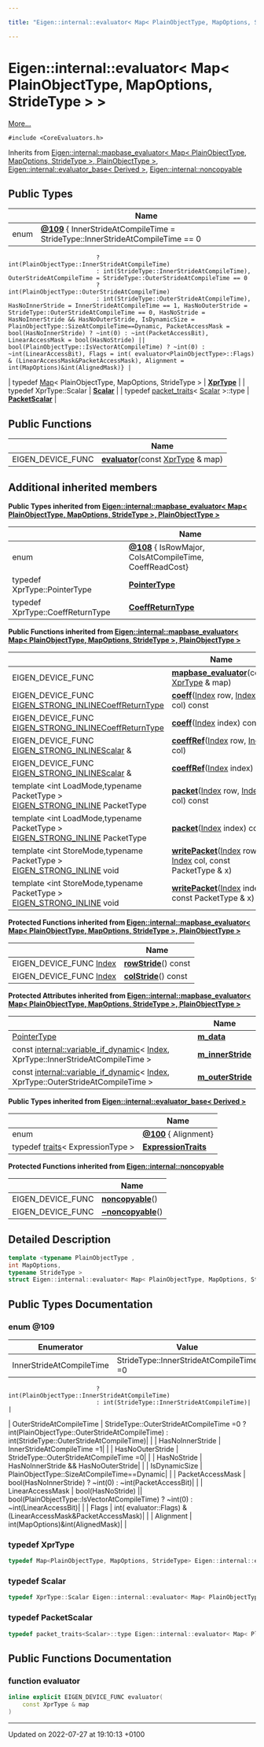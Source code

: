 ```yaml
---

title: "Eigen::internal::evaluator< Map< PlainObjectType, MapOptions, StrideType > >"

---
```


# Eigen::internal::evaluator< Map< PlainObjectType, MapOptions, StrideType > >



 [More...](#detailed-description)


`#include <CoreEvaluators.h>`

Inherits from [Eigen::internal::mapbase_evaluator< Map< PlainObjectType, MapOptions, StrideType >, PlainObjectType >](http://example.org/classes/structeigen_1_1internal_1_1mapbase__evaluator/), [Eigen::internal::evaluator_base< Derived >](http://example.org/classes/structeigen_1_1internal_1_1evaluator__base/), [Eigen::internal::noncopyable](http://example.org/classes/classeigen_1_1internal_1_1noncopyable/)

## Public Types

|                | Name           |
| -------------- | -------------- |
| enum| **[@109](http://example.org/classes/structeigen_1_1internal_1_1evaluator_3_01map_3_01plainobjecttype_00_01mapoptions_00_01stridetype_01_4_01_4/#enum-@109)** { InnerStrideAtCompileTime = StrideType::InnerStrideAtCompileTime == 0
                             ? int(PlainObjectType::InnerStrideAtCompileTime)
                             : int(StrideType::InnerStrideAtCompileTime), OuterStrideAtCompileTime = StrideType::OuterStrideAtCompileTime == 0
                             ? int(PlainObjectType::OuterStrideAtCompileTime)
                             : int(StrideType::OuterStrideAtCompileTime), HasNoInnerStride = InnerStrideAtCompileTime == 1, HasNoOuterStride = StrideType::OuterStrideAtCompileTime == 0, HasNoStride = HasNoInnerStride && HasNoOuterStride, IsDynamicSize = PlainObjectType::SizeAtCompileTime==Dynamic, PacketAccessMask = bool(HasNoInnerStride) ? ~int(0) : ~int(PacketAccessBit), LinearAccessMask = bool(HasNoStride) || bool(PlainObjectType::IsVectorAtCompileTime) ? ~int(0) : ~int(LinearAccessBit), Flags = int( evaluator<PlainObjectType>::Flags) & (LinearAccessMask&PacketAccessMask), Alignment = int(MapOptions)&int(AlignedMask)} |
| typedef <a href="http://example.org/classes/classeigen_1_1map/">Map</a>< PlainObjectType, MapOptions, StrideType > | **[XprType](http://example.org/classes/structeigen_1_1internal_1_1evaluator_3_01map_3_01plainobjecttype_00_01mapoptions_00_01stridetype_01_4_01_4/#typedef-xprtype)**  |
| typedef XprType::Scalar | **[Scalar](http://example.org/classes/structeigen_1_1internal_1_1evaluator_3_01map_3_01plainobjecttype_00_01mapoptions_00_01stridetype_01_4_01_4/#typedef-scalar)**  |
| typedef <a href="http://example.org/classes/structeigen_1_1internal_1_1packet__traits/">packet_traits</a>< <a href="http://example.org/classes/structeigen_1_1internal_1_1evaluator_3_01map_3_01plainobjecttype_00_01mapoptions_00_01stridetype_01_4_01_4/#typedef-scalar">Scalar</a> >::type | **[PacketScalar](http://example.org/classes/structeigen_1_1internal_1_1evaluator_3_01map_3_01plainobjecttype_00_01mapoptions_00_01stridetype_01_4_01_4/#typedef-packetscalar)**  |

## Public Functions

|                | Name           |
| -------------- | -------------- |
| EIGEN_DEVICE_FUNC | **[evaluator](http://example.org/classes/structeigen_1_1internal_1_1evaluator_3_01map_3_01plainobjecttype_00_01mapoptions_00_01stridetype_01_4_01_4/#function-evaluator)**(const <a href="http://example.org/classes/structeigen_1_1internal_1_1evaluator_3_01map_3_01plainobjecttype_00_01mapoptions_00_01stridetype_01_4_01_4/#typedef-xprtype">XprType</a> & map) |

## Additional inherited members

**Public Types inherited from [Eigen::internal::mapbase_evaluator< Map< PlainObjectType, MapOptions, StrideType >, PlainObjectType >](http://example.org/classes/structeigen_1_1internal_1_1mapbase__evaluator/)**

|                | Name           |
| -------------- | -------------- |
| enum| **[@108](http://example.org/classes/structeigen_1_1internal_1_1mapbase__evaluator/#enum-@108)** { IsRowMajor, ColsAtCompileTime, CoeffReadCost} |
| typedef XprType::PointerType | **[PointerType](http://example.org/classes/structeigen_1_1internal_1_1mapbase__evaluator/#typedef-pointertype)**  |
| typedef XprType::CoeffReturnType | **[CoeffReturnType](http://example.org/classes/structeigen_1_1internal_1_1mapbase__evaluator/#typedef-coeffreturntype)**  |

**Public Functions inherited from [Eigen::internal::mapbase_evaluator< Map< PlainObjectType, MapOptions, StrideType >, PlainObjectType >](http://example.org/classes/structeigen_1_1internal_1_1mapbase__evaluator/)**

|                | Name           |
| -------------- | -------------- |
| EIGEN_DEVICE_FUNC | **[mapbase_evaluator](http://example.org/classes/structeigen_1_1internal_1_1mapbase__evaluator/#function-mapbase-evaluator)**(const <a href="http://example.org/classes/structeigen_1_1internal_1_1mapbase__evaluator/#typedef-xprtype">XprType</a> & map) |
| EIGEN_DEVICE_FUNC <a href="http://example.org/files/macros_8h/#define-eigen-strong-inline">EIGEN_STRONG_INLINE</a><a href="http://example.org/classes/structeigen_1_1internal_1_1mapbase__evaluator/#typedef-coeffreturntype">CoeffReturnType</a> | **[coeff](http://example.org/classes/structeigen_1_1internal_1_1mapbase__evaluator/#function-coeff)**(<a href="http://example.org/namespaces/namespaceeigen/#typedef-index">Index</a> row, <a href="http://example.org/namespaces/namespaceeigen/#typedef-index">Index</a> col) const |
| EIGEN_DEVICE_FUNC <a href="http://example.org/files/macros_8h/#define-eigen-strong-inline">EIGEN_STRONG_INLINE</a><a href="http://example.org/classes/structeigen_1_1internal_1_1mapbase__evaluator/#typedef-coeffreturntype">CoeffReturnType</a> | **[coeff](http://example.org/classes/structeigen_1_1internal_1_1mapbase__evaluator/#function-coeff)**(<a href="http://example.org/namespaces/namespaceeigen/#typedef-index">Index</a> index) const |
| EIGEN_DEVICE_FUNC <a href="http://example.org/files/macros_8h/#define-eigen-strong-inline">EIGEN_STRONG_INLINE</a><a href="http://example.org/classes/structeigen_1_1internal_1_1mapbase__evaluator/#typedef-scalar">Scalar</a> & | **[coeffRef](http://example.org/classes/structeigen_1_1internal_1_1mapbase__evaluator/#function-coeffref)**(<a href="http://example.org/namespaces/namespaceeigen/#typedef-index">Index</a> row, <a href="http://example.org/namespaces/namespaceeigen/#typedef-index">Index</a> col) |
| EIGEN_DEVICE_FUNC <a href="http://example.org/files/macros_8h/#define-eigen-strong-inline">EIGEN_STRONG_INLINE</a><a href="http://example.org/classes/structeigen_1_1internal_1_1mapbase__evaluator/#typedef-scalar">Scalar</a> & | **[coeffRef](http://example.org/classes/structeigen_1_1internal_1_1mapbase__evaluator/#function-coeffref)**(<a href="http://example.org/namespaces/namespaceeigen/#typedef-index">Index</a> index) |
| template <int LoadMode,typename PacketType \> <br><a href="http://example.org/files/macros_8h/#define-eigen-strong-inline">EIGEN_STRONG_INLINE</a> PacketType | **[packet](http://example.org/classes/structeigen_1_1internal_1_1mapbase__evaluator/#function-packet)**(<a href="http://example.org/namespaces/namespaceeigen/#typedef-index">Index</a> row, <a href="http://example.org/namespaces/namespaceeigen/#typedef-index">Index</a> col) const |
| template <int LoadMode,typename PacketType \> <br><a href="http://example.org/files/macros_8h/#define-eigen-strong-inline">EIGEN_STRONG_INLINE</a> PacketType | **[packet](http://example.org/classes/structeigen_1_1internal_1_1mapbase__evaluator/#function-packet)**(<a href="http://example.org/namespaces/namespaceeigen/#typedef-index">Index</a> index) const |
| template <int StoreMode,typename PacketType \> <br><a href="http://example.org/files/macros_8h/#define-eigen-strong-inline">EIGEN_STRONG_INLINE</a> void | **[writePacket](http://example.org/classes/structeigen_1_1internal_1_1mapbase__evaluator/#function-writepacket)**(<a href="http://example.org/namespaces/namespaceeigen/#typedef-index">Index</a> row, <a href="http://example.org/namespaces/namespaceeigen/#typedef-index">Index</a> col, const PacketType & x) |
| template <int StoreMode,typename PacketType \> <br><a href="http://example.org/files/macros_8h/#define-eigen-strong-inline">EIGEN_STRONG_INLINE</a> void | **[writePacket](http://example.org/classes/structeigen_1_1internal_1_1mapbase__evaluator/#function-writepacket)**(<a href="http://example.org/namespaces/namespaceeigen/#typedef-index">Index</a> index, const PacketType & x) |

**Protected Functions inherited from [Eigen::internal::mapbase_evaluator< Map< PlainObjectType, MapOptions, StrideType >, PlainObjectType >](http://example.org/classes/structeigen_1_1internal_1_1mapbase__evaluator/)**

|                | Name           |
| -------------- | -------------- |
| EIGEN_DEVICE_FUNC <a href="http://example.org/namespaces/namespaceeigen/#typedef-index">Index</a> | **[rowStride](http://example.org/classes/structeigen_1_1internal_1_1mapbase__evaluator/#function-rowstride)**() const |
| EIGEN_DEVICE_FUNC <a href="http://example.org/namespaces/namespaceeigen/#typedef-index">Index</a> | **[colStride](http://example.org/classes/structeigen_1_1internal_1_1mapbase__evaluator/#function-colstride)**() const |

**Protected Attributes inherited from [Eigen::internal::mapbase_evaluator< Map< PlainObjectType, MapOptions, StrideType >, PlainObjectType >](http://example.org/classes/structeigen_1_1internal_1_1mapbase__evaluator/)**

|                | Name           |
| -------------- | -------------- |
| <a href="http://example.org/classes/structeigen_1_1internal_1_1mapbase__evaluator/#typedef-pointertype">PointerType</a> | **[m_data](http://example.org/classes/structeigen_1_1internal_1_1mapbase__evaluator/#variable-m-data)**  |
| const <a href="http://example.org/classes/classeigen_1_1internal_1_1variable__if__dynamic/">internal::variable_if_dynamic</a>< <a href="http://example.org/namespaces/namespaceeigen/#typedef-index">Index</a>, XprType::InnerStrideAtCompileTime > | **[m_innerStride](http://example.org/classes/structeigen_1_1internal_1_1mapbase__evaluator/#variable-m-innerstride)**  |
| const <a href="http://example.org/classes/classeigen_1_1internal_1_1variable__if__dynamic/">internal::variable_if_dynamic</a>< <a href="http://example.org/namespaces/namespaceeigen/#typedef-index">Index</a>, XprType::OuterStrideAtCompileTime > | **[m_outerStride](http://example.org/classes/structeigen_1_1internal_1_1mapbase__evaluator/#variable-m-outerstride)**  |

**Public Types inherited from [Eigen::internal::evaluator_base< Derived >](http://example.org/classes/structeigen_1_1internal_1_1evaluator__base/)**

|                | Name           |
| -------------- | -------------- |
| enum| **[@100](http://example.org/classes/structeigen_1_1internal_1_1evaluator__base/#enum-@100)** { Alignment} |
| typedef <a href="http://example.org/classes/structeigen_1_1internal_1_1traits/">traits</a>< ExpressionType > | **[ExpressionTraits](http://example.org/classes/structeigen_1_1internal_1_1evaluator__base/#typedef-expressiontraits)**  |

**Protected Functions inherited from [Eigen::internal::noncopyable](http://example.org/classes/classeigen_1_1internal_1_1noncopyable/)**

|                | Name           |
| -------------- | -------------- |
| EIGEN_DEVICE_FUNC | **[noncopyable](http://example.org/classes/classeigen_1_1internal_1_1noncopyable/#function-noncopyable)**() |
| EIGEN_DEVICE_FUNC | **[~noncopyable](http://example.org/classes/classeigen_1_1internal_1_1noncopyable/#function-~noncopyable)**() |


## Detailed Description

```cpp
template <typename PlainObjectType ,
int MapOptions,
typename StrideType >
struct Eigen::internal::evaluator< Map< PlainObjectType, MapOptions, StrideType > >;
```

## Public Types Documentation

### enum @109

| Enumerator | Value | Description |
| ---------- | ----- | ----------- |
| InnerStrideAtCompileTime | StrideType::InnerStrideAtCompileTime =0
                             ? int(PlainObjectType::InnerStrideAtCompileTime)
                             : int(StrideType::InnerStrideAtCompileTime)|   |
| OuterStrideAtCompileTime | StrideType::OuterStrideAtCompileTime =0
                             ? int(PlainObjectType::OuterStrideAtCompileTime)
                             : int(StrideType::OuterStrideAtCompileTime)|   |
| HasNoInnerStride | InnerStrideAtCompileTime =1|   |
| HasNoOuterStride | StrideType::OuterStrideAtCompileTime =0|   |
| HasNoStride | HasNoInnerStride && HasNoOuterStride|   |
| IsDynamicSize | PlainObjectType::SizeAtCompileTime==Dynamic|   |
| PacketAccessMask | bool(HasNoInnerStride) ? ~int(0) : ~int(PacketAccessBit)|   |
| LinearAccessMask | bool(HasNoStride) || bool(PlainObjectType::IsVectorAtCompileTime) ? ~int(0) : ~int(LinearAccessBit)|   |
| Flags | int( evaluator<PlainObjectType>::Flags) & (LinearAccessMask&PacketAccessMask)|   |
| Alignment | int(MapOptions)&int(AlignedMask)|   |




### typedef XprType

```cpp
typedef Map<PlainObjectType, MapOptions, StrideType> Eigen::internal::evaluator< Map< PlainObjectType, MapOptions, StrideType > >::XprType;
```


### typedef Scalar

```cpp
typedef XprType::Scalar Eigen::internal::evaluator< Map< PlainObjectType, MapOptions, StrideType > >::Scalar;
```


### typedef PacketScalar

```cpp
typedef packet_traits<Scalar>::type Eigen::internal::evaluator< Map< PlainObjectType, MapOptions, StrideType > >::PacketScalar;
```


## Public Functions Documentation

### function evaluator

```cpp
inline explicit EIGEN_DEVICE_FUNC evaluator(
    const XprType & map
)
```


-------------------------------

Updated on 2022-07-27 at 19:10:13 +0100